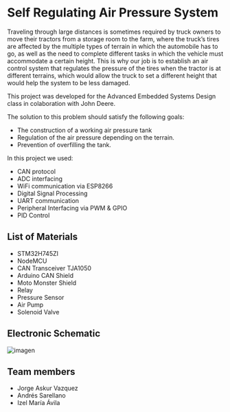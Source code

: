 # Self Regulating Air Pressure System

Traveling through large distances is sometimes required by truck owners to move their tractors from a storage room to the farm, where the truck’s tires are affected by the multiple types of terrain in which the automobile has to go, as well as the need to complete different tasks in which the vehicle must accommodate a certain height. 
This is why our job is to establish an air control system that regulates the pressure of the tires when the tractor is at different terrains, which would allow the truck to set a different height that would help the system to be less damaged.

This project was developed for the Advanced Embedded Systems Design class in colaboration with John Deere. 

The solution to this problem should satisfy the following goals:

* The construction of a working air pressure tank
* Regulation of the air pressure depending on the terrain. 
* Prevention of overfilling the tank.

In this project we used:

* CAN protocol
* ADC interfacing
* WiFi communication via ESP8266
* Digital Signal Processing
* UART communication
* Peripheral Interfacing via PWM & GPIO
* PID Control

## List of Materials

* STM32H745ZI
* NodeMCU
* CAN Transceiver TJA1050
* Arduino CAN Shield
* Moto Monster Shield
* Relay
* Pressure Sensor
* Air Pump
* Solenoid Valve

## Electronic Schematic

![imagen](https://user-images.githubusercontent.com/74482029/206890135-b0d688f3-5255-453f-b7fb-229f076b0f55.png)



## Team members
* Jorge Askur Vazquez
* Andrés Sarellano
* Izel María Ávila
